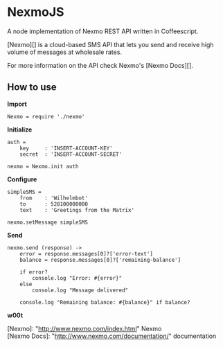 NexmoJS
=
A node implementation of Nexmo REST API written in Coffeescript.  

[Nexmo][] is a cloud-based SMS API that lets you send and receive high volume of messages at wholesale rates.  

For more information on the API check Nexmo's [Nexmo Docs][].  

How to use  
-

**Import**

	Nexmo = require './nexmo'

**Initialize**

	auth =
		key		: 'INSERT-ACCOUNT-KEY'
		secret	: 'INSERT-ACCOUNT-SECRET'

	nexmo = Nexmo.init auth

**Configure**

	simpleSMS = 
		from	: 'Wilhelmbot'
		to		: 528100000000
		text	: 'Greetings from the Matrix'
	
	nexmo.setMessage simpleSMS

**Send**

	nexmo.send (response) ->
		error = response.messages[0]?['error-text']
		balance = response.messages[0]?['remaining-balance']

		if error?
			console.log "Error: #{error}"
		else
			console.log "Message delivered"

		console.log "Remaining balance: #{balance}" if balance?

**w00t**

[Nexmo]: "http://www.nexmo.com/index.html" Nexmo  
[Nexmo Docs]: "http://www.nexmo.com/documentation/" documentation  

